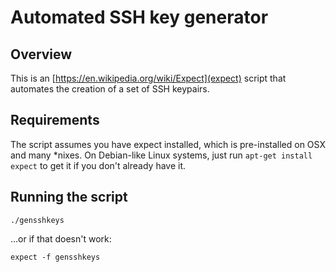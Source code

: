 # Automated SSH key generator
## Overview
This is an [https://en.wikipedia.org/wiki/Expect](expect) script that automates the creation of a set of SSH keypairs.

## Requirements
The script assumes you have expect installed, which is pre-installed on OSX and many *nixes. On Debian-like Linux systems, just run `apt-get install expect` to get it if you don't already have it.

## Running the script
`./gensshkeys`

...or if that doesn't work:

`expect -f gensshkeys`
